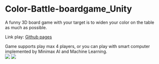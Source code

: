 # Color-Battle-boardgame_Unity

A funny 3D board game with your target is to widen your color on the table as much as possible.<br>
<p> Link play: <a href="https://halac123b.github.io/Color-Battle-boardgame_Unity/">Github pages</a></p>
Game supports play max 4 players, or you can play with smart computer implemented by Minimax AI and Machine Learning.<br>

<img src="capture1.gif">
<img src="capture2.gif">



